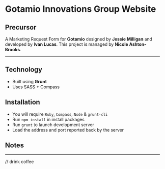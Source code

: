 # Gotamio Innovations Group Website

## Precursor
A Marketing Request Form for **Gotamio** designed by **Jessie Milligan** and developed by **Ivan Lucas**. This project is managed by **Nicole Ashton-Brooks**.

---

## Technology

* Built using **Grunt**
* Uses SASS + Compass

## Installation

* You will require `Ruby`, `Compass`, `Node` & `grunt-cli`
* Run `npm install` in install packages
* Run `grunt` to launch development server
* Load the address and port reported back by the server

## Notes

---

// drink coffee
